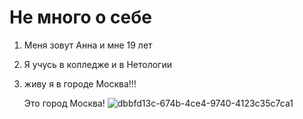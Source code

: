 # Не много о себе
1. Меня зовут Анна и мне 19 лет
2. Я учусь в колледже и в Нетологии
3. живу я в городе Москва!!!
   
   Это город Москва!
![dbbfd13c-674b-4ce4-9740-4123c35c7ca1](https://user-images.githubusercontent.com/130394265/233449125-941a5755-722b-4b70-b75f-7d4179c788dd.jpg)

